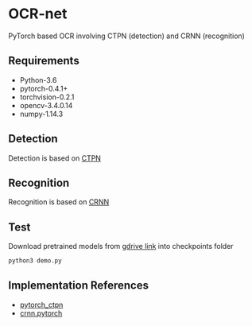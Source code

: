 # OCR-net
PyTorch based OCR involving CTPN (detection) and CRNN (recognition)

## Requirements
*   Python-3.6
*   pytorch-0.4.1+
*   torchvision-0.2.1
*   opencv-3.4.0.14
*   numpy-1.14.3

## Detection
Detection is based on [CTPN](https://arxiv.org/abs/1609.03605)

## Recognition
Recognition is based on [CRNN](http://arxiv.org/abs/1507.05717)

## Test
Download pretrained models from [gdrive link](https://drive.google.com/open?id=1hRr9v9ky4VGygToFjLD9Cd-9xan43qID)
into checkpoints folder
```bash
python3 demo.py
```

## Implementation References
*   [pytorch_ctpn](https://github.com/opconty/pytorch_ctpn)
*   [crnn.pytorch](https://github.com/meijieru/crnn.pytorch)
